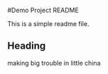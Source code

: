 #Demo Project README

This is a simple readme file.

## Heading
making big trouble in little china

